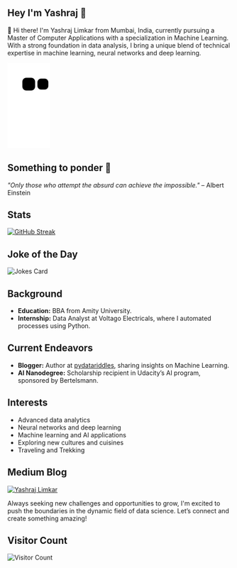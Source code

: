 ## Hey I'm Yashraj 👋

👋 Hi there! I'm Yashraj Limkar from Mumbai, India, currently pursuing a Master of Computer Applications with a specialization in Machine Learning. With a strong foundation in data analysis, I bring a unique blend of technical expertise in machine learning, neural networks and deep learning.


  ![Snake animation](https://github.com/therealyash/therealyash/blob/03d95dba13f8b65e0c6ad0e8d71abbf7940540bd/github-contribution-grid-snake.svg)


## Something to ponder 🌟 

_"Only those who attempt the absurd can achieve the impossible."_ – Albert Einstein


## **Stats**

[![GitHub Streak](https://streak-stats.demolab.com/?user=therealyash)](https://git.io/streak-stats)


## Joke of the Day
<!-- Markdown -->

![Jokes Card](https://readme-jokes.vercel.app/api)


## **Background**
- **Education:** BBA from Amity University.
- **Internship:** Data Analyst at Voltago Electricals, where I automated processes using Python.

## **Current Endeavors**
- **Blogger:** Author at [pydatariddles](https://pydatariddles.com), sharing insights on Machine Learning.
- **AI Nanodegree:** Scholarship recipient in Udacity’s AI program, sponsored by Bertelsmann.

## **Interests**
- Advanced data analytics
- Neural networks and deep learning
- Machine learning and AI applications
- Exploring new cultures and cuisines
- Traveling and Trekking

## **Medium Blog**

[![Yashraj Limkar](https://github-readme-medium.vercel.app/?username=therealyash&limit=2&bg=ffffff&text=ff0000)](https://pydatariddles.com)

Always seeking new challenges and opportunities to grow, I'm excited to push the boundaries in the dynamic field of data science. Let’s connect and create something amazing!


## **Visitor Count**

![Visitor Count](https://profile-counter.glitch.me/{therealyash}/count.svg)

